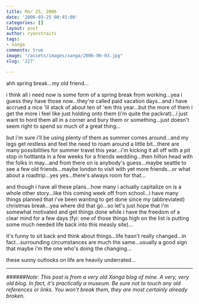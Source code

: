 ```yaml
---
title: Mar 25, 2006
date: '2006-03-25 00:45:00'
categories: []
layout: post
author: ryanstraits
tags:
- xanga
comments: true
image: "/assets/images/xanga/2006-06-03.jpg"
slug: '227'

---
```

ahh spring break...my old friend...

<!-- break -->

i think all i need now is some form of a spring break from working...yea i guess they have those now...they're called paid vacation days...and i have accrued a nice 'lil stack of about ten of 'em this year...but the more of them i get the more i feel like just holding onto them (i'm quite the packrat)...i just want to hord them all in a corner and bury them or something...just doesn't seem right to spend so much of a great thing...

but i'm sure i'll be using plenty of them as summer comes around...and my legs get restless and feel the need to roam around a little bit...there are many possibilities for summer travel this year...i'm kicking it all off with a pit stop in hottlanta in a few weeks for a friends wedding...then hilton head with the folks in may...and from there on is anybody's guess...maybe seattle to see a few old friends...maybe london to visit with yet more friends...or what about a roadtrip...yes yes...there's always room for that...

and though i have all these plans...how many i actually capitalize on is a whole other story...like this coming week off from school...i have many things planned that i've been wanting to get done since my (abbreviated) christmas break...yea where did that go...so let's just hope that i'm somewhat motivated and get things done while i have the freedom of a clear mind for a few days (fyi: one of those things high on the list is putting some much needed life back into this measly site)...

it's funny to sit back and think about things...life hasn't really changed...in fact...surrounding circumstances are much the same...usually a good sign that maybe i'm the one who's doing the changing...

these sunny outlooks on life are heavily underrated...

---

######*Note: This post is from a very old Xanga blog of mine. A very, very old blog. In fact, it's practically a museum. Be sure not to touch any old references or links. You won't break them, they are most certainly already broken.*
